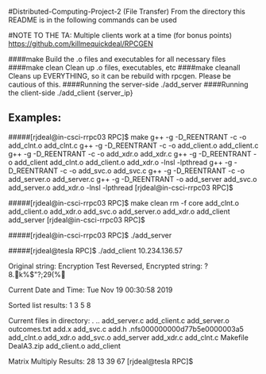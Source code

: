 #Distributed-Computing-Project-2 (File Transfer)
From the directory this README is in the following commands can be used


#NOTE TO THE TA: Multiple clients work at a time (for bonus points)
https://github.com/killmequickdeal/RPCGEN

####make 
    Build the .o files and executables for all necessary files
####make clean 
    Clean up .o files, executables, etc
####make cleanall
    Cleans up EVERYTHING, so it can be rebuild with rpcgen. Please be cautious of this.
####Running the server-side
    ./add_server
####Running the client-side
    ./add_client {server_ip}

Examples:
--
#####[rjdeal@in-csci-rrpc03 RPC]$ make
g++ -g -D_REENTRANT  -c -o add_clnt.o add_clnt.c
g++ -g -D_REENTRANT  -c -o add_client.o add_client.c
g++ -g -D_REENTRANT  -c -o add_xdr.o add_xdr.c
g++ -g -D_REENTRANT   -o add_client  add_clnt.o add_client.o add_xdr.o -lnsl -lpthread
g++ -g -D_REENTRANT  -c -o add_svc.o add_svc.c
g++ -g -D_REENTRANT  -c -o add_server.o add_server.c
g++ -g -D_REENTRANT   -o add_server  add_svc.o add_server.o add_xdr.o -lnsl -lpthread
[rjdeal@in-csci-rrpc03 RPC]$

#####[rjdeal@in-csci-rrpc03 RPC]$ make clean
rm -f core  add_clnt.o add_client.o add_xdr.o  add_svc.o add_server.o add_xdr.o add_client add_server
[rjdeal@in-csci-rrpc03 RPC]$

#####[rjdeal@in-csci-rrpc03 RPC]$ ./add_server


#####[rjdeal@tesla RPC]$ ./add_client 10.234.136.57

Original string: Encryption Test
Reversed, Encrypted string: ?8.k%$"?;29(%

Current Date and Time: Tue Nov 19 00:30:58 2019


Sorted list results:
1 3 5 8

Current files in directory:
.
..
add_server.c
add_client.c
add_server.o
outcomes.txt
add.x
add_svc.c
add.h
.nfs000000000d77b5e0000003a5
add_clnt.o
add_xdr.o
add_svc.o
add_server
add_xdr.c
add_clnt.c
Makefile
DealA3.zip
add_client.o
add_client

Matrix Multiply Results:
28 13 39 67
[rjdeal@tesla RPC]$
